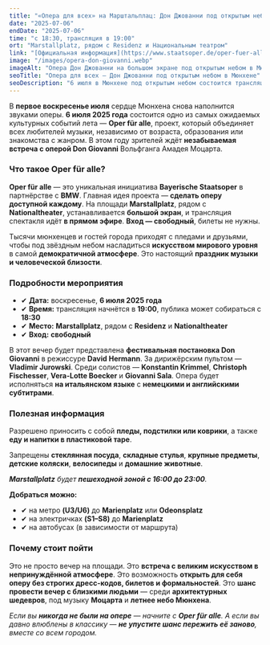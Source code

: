 ```yaml
---
title: "«Опера для всех» на Марштальплац: Дон Джованни под открытым небом"
date: "2025-07-06"
endDate: "2025-07-06"
time: "с 18:30, трансляция в 19:00"
ort: "Marstallplatz, рядом с Residenz и Национальным театром"
link: "[Официальная информация](https://www.staatsoper.de/oper-fuer-alle)"
image: "/images/opera-don-giovanni.webp"
imageAlt: "Опера Дон Джованни на большом экране под открытым небом в Мюнхене"
seoTitle: "Опера для всех — Дон Джованни под открытым небом в Мюнхене"
seoDescription: "6 июля в Мюнхене под открытым небом состоится трансляция оперы Дон Джованни. Вход свободный. Музыка Моцарта, атмосфера лета, живое искусство без билетов."
---
```


В **первое воскресенье июля** сердце Мюнхена снова наполнится звуками оперы. **6 июля 2025 года** состоится одно из самых ожидаемых культурных событий лета — **Oper für alle**, проект, который объединяет всех любителей музыки, независимо от возраста, образования или знакомства с жанром. В этом году зрителей ждёт **незабываемая встреча с оперой Don Giovanni** Вольфганга Амадея Моцарта.

### Что такое Oper für alle?

**Oper für alle** — это уникальная инициатива **Bayerische Staatsoper** в партнёрстве с **BMW**. Главная идея проекта — **сделать оперу доступной каждому**. На площади **Marstallplatz**, рядом с **Nationaltheater**, устанавливается **большой экран**, и трансляция спектакля идёт **в прямом эфире**. **Вход — свободный**, билеты не нужны.

Тысячи мюнхенцев и гостей города приходят с пледами и друзьями, чтобы под звёздным небом насладиться **искусством мирового уровня** в самой **демократичной атмосфере**. Это настоящий **праздник музыки и человеческой близости**.

### Подробности мероприятия

- ✔ **Дата:** воскресенье, **6 июля 2025 года**  
- ✔ **Время:** трансляция начнётся в **19:00**, публика может собираться с **18:30**  
- ✔ **Место:** **Marstallplatz**, рядом с **Residenz** и **Nationaltheater**  
- ✔ **Вход:** **свободный**

В этот вечер будет представлена **фестивальная постановка Don Giovanni** в режиссуре **David Hermann**. За дирижёрским пультом — **Vladimir Jurowski**. Среди солистов — **Konstantin Krimmel**, **Christoph Fischesser**, **Vera-Lotte Boecker** и **Giovanni Sala**. Опера будет исполняться **на итальянском языке** с **немецкими и английскими субтитрами**.

### Полезная информация

Разрешено приносить с собой **пледы, подстилки или коврики**, а также **еду и напитки в пластиковой таре**.

Запрещены **стеклянная посуда**, **складные стулья**, **крупные предметы**, **детские коляски**, **велосипеды** и **домашние животные**.

_**Marstallplatz** будет **пешеходной зоной с 16:00 до 23:00**._

**Добраться можно:** 
- ✔ на метро **(U3/U6)** до **Marienplatz** или **Odeonsplatz**  
- ✔ на электричках **(S1–S8)** до **Marienplatz**  
- ✔ на автобусах (в зависимости от маршрута)

### Почему стоит пойти

Это не просто вечер на площади. Это **встреча с великим искусством в непринуждённой атмосфере**. Это возможность **открыть для себя оперу без строгих дресс-кодов, билетов и формальностей**. Это **шанс провести вечер с близкими людьми** — среди **архитектурных шедевров**, под музыку **Моцарта** и **летнее небо Мюнхена**.

_Если вы **никогда не были на опере** — начните с **Oper für alle**. А если вы давно влюблены в классику — **не упустите шанс пережить её заново**, вместе со всем городом._
